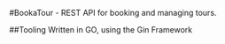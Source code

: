 #BookaTour - REST API for booking and managing tours. 

##Tooling
Written in GO, using the Gin Framework
